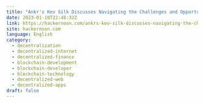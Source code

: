 ```yaml
---
title: "Ankr's Kev Silk Discusses Navigating the Challenges and Opportunities of Decentralization"
date: 2023-01-18T22:48:32Z
link: https://hackernoon.com/ankrs-kev-silk-discusses-navigating-the-challenges-and-opportunities-of-decentralization?source=rss&utm_medium=RSS&utm_source=news.12bit.vn
site: hackernoon.com
language: English
category:
  - decentralization
  - decentralized-internet
  - decentralized-finance
  - blockchain-development
  - blockchain-developer
  - blockchain-technology
  - decentralized-web
  - decentralized-apps
draft: false
---
```

